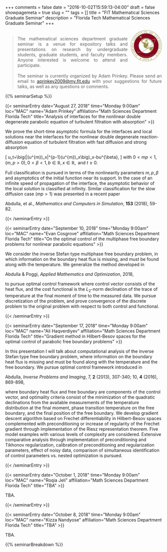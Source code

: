 +++
comments = false
date = "2016-10-02T15:59:13-04:00"
draft = false
showpagemeta = true
slug = ""
tags = []
title = "FIT Mathematical Sciences Graduate Seminar"
description = "Florida Tech Mathematical Sciences Graduate Seminar"
+++
<div style="float: right; padding-left: 10px;">
<img alt="" src="/img/FITlogo.png" width="100" height="100">
</div>
<div style="padding-top: 5px;">
<blockquote style="text-align: justify">
The mathematical sciences department graduate seminar is a venue for expository talks and presentations on research by undergraduate students, graduate students, and faculty members.
Anyone interested is welcome to attend and participate.
<br /><br />
The seminar is currently organized by Adam Prinkey.
Please send an email to <a href="mailto:aprinkey2009@my.fit.edu?subject=Department%20Graduate%20Seminar">aprinkey2009<span style="display: none;">ob</span>@my.fit.edu</a>
 with your suggestions for future talks, as well as any questions or comments.
</blockquote>
 </div>

{{% seminarSetup %}}

{{< seminarEntry date="August 27, 2018" time="Monday 9:00am" loc="MAC" name="Adam Prinkey" affiliation="Math Sciences Department<br /> Florida Tech" title="Analysis of interfaces for the nonlinear double degenerate parabolic equation of turbulent filtration with absorption" >}}

We prove the short-time asymptotic formula for the interfaces and local solutions near the interfaces for the nonlinear double degenerate reaction-diffusion equation of turbulent filtration with fast diffusion and strong absorption

\[
u_t=\big(|(u^{m})_x|^{p-1}(u^{m})_x\big)_x-bu^{\beta},
\]
with $0 < mp < 1, \, (m, p > 0), \, 0 < \beta < 1, \, b \in \mathbb{R}, \, x \in \mathbb{R}, \text{ and } t \geq 0$.

Full classification is pursued in terms of the nonlinearity parameters  $m, p,\beta$ and asymptotics of the initial function near its support. In the case of an infinite speed of propagation of the interface, the asymptotic behavior of the local solution is classified at infinity. Similar classification for the slow diffusion case ($mp>1$) was presented in a recent paper 
<p>
Abdulla, et al., <i>Mathematics and Computers in Simulation</i>, <b>153</b> (2018), 59-82.
</p><p>
 
 {{< /seminarEntry >}}

{{< seminarEntry date="September 10, 2018" time="Monday 9:00am" loc="MAC" name="Evan Cosgrove" affiliation="Math Sciences Department<br /> Florida Tech" title="On the optimal control of the multiphase free boundary problems for nonlinear parabolic equations" >}}

We consider the inverse Stefan type multiphase free boundary problem, in which information on the boundary heat flux is missing, and must be found along with the temperature. We generalize the method developed in 

<p>
Abdulla & Poggi, <i>Applied Mathematics and Optimization</i>, 2018,
</p><p>

to pursue optimal control framework where control vector consists of the heat flux, and the cost functional is the $L_2$-norm declination of the trace of temperature at the final moment of time to the measured data. We pursue discretization of the problem, and prove convergence of the discrete problem to the original problem with respect to both control and functional.

{{< /seminarEntry >}}

{{< seminarEntry date="September 17, 2018" time="Monday 9:00am" loc="MAC" name="Ali Haqverdiyev" affiliation="Math Sciences Department<br /> Florida Tech" title="Gradient method in Hilbert-Besov spaces for the optimal control of parabolic free boundary problems" >}}

In this presentation I will talk about computational analysis of the inverse Stefan type free boundary problem, where information on the boundary heat flux is missing and must be found along with the temperature and the free boundary. We pursue optimal control framework introduced in 

<p>
Abdulla, <i>Inverse Problems and Imaging</i>, 7, <b>2</b> (2013), 307-340; 10, <b>4</b> (2016), 869-898,
</p><p>

where boundary heat flux and free boundary are components of the control vector, and optimality criteria consist of the minimization of the quadratic declinations from the available measurements of the temperature distribution at the final moment, phase transition temperature on the free boundary, and the final position of the free boundary. We develop gradient descent algorithm based on Frechet differentiability in Hilbert-Besov spaces complemented with preconditioning or increase of regularity of the Frechet gradient through implementation of the Riesz representation theorem. Five model examples with various levels of complexity are considered. Extensive comparative analysis through implementation of preconditioning and Tikhonov regularization, calibration of preconditioning and regularization parameters, effect of noisy data, comparison of simultaneous identification of control parameters vs. nested optimization is pursued.

{{< /seminarEntry >}}

{{< seminarEntry date="October 1, 2018" time="Monday 9:00am" loc="MAC" name="Roqia Jeli" affiliation="Math Sciences Department<br /> Florida Tech" title="TBA" >}}

TBA.

{{< /seminarEntry >}}

{{< seminarEntry date="October 8, 2018" time="Monday 9:00am" loc="MAC" name="Kizza Nandyose" affiliation="Math Sciences Department<br /> Florida Tech" title="TBA" >}}

TBA.

{{% seminarBreakdown %}}
